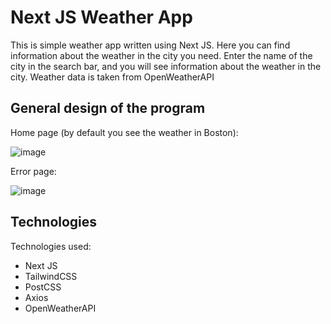 # Next JS Weather App

This is simple weather app written using Next JS. Here you can find information about the weather in the city you need. Enter the name of the city in the search bar, and you will see information about the weather in the city. Weather data is taken from OpenWeatherAPI

## General design of the program

Home page (by default you see the weather in Boston):

![image](https://github.com/oleksandrDiabliuk/nextjs-weather-app/assets/56929527/d33adf18-f8d6-444a-9745-f41f5aede276)

Error page:

![image](https://github.com/oleksandrDiabliuk/nextjs-weather-app/assets/56929527/a766c8bc-6314-4bba-8acd-631bb9f13223)

## Technologies

Technologies used:

-   Next JS
-   TailwindCSS
-   PostCSS
-   Axios
-   OpenWeatherAPI
